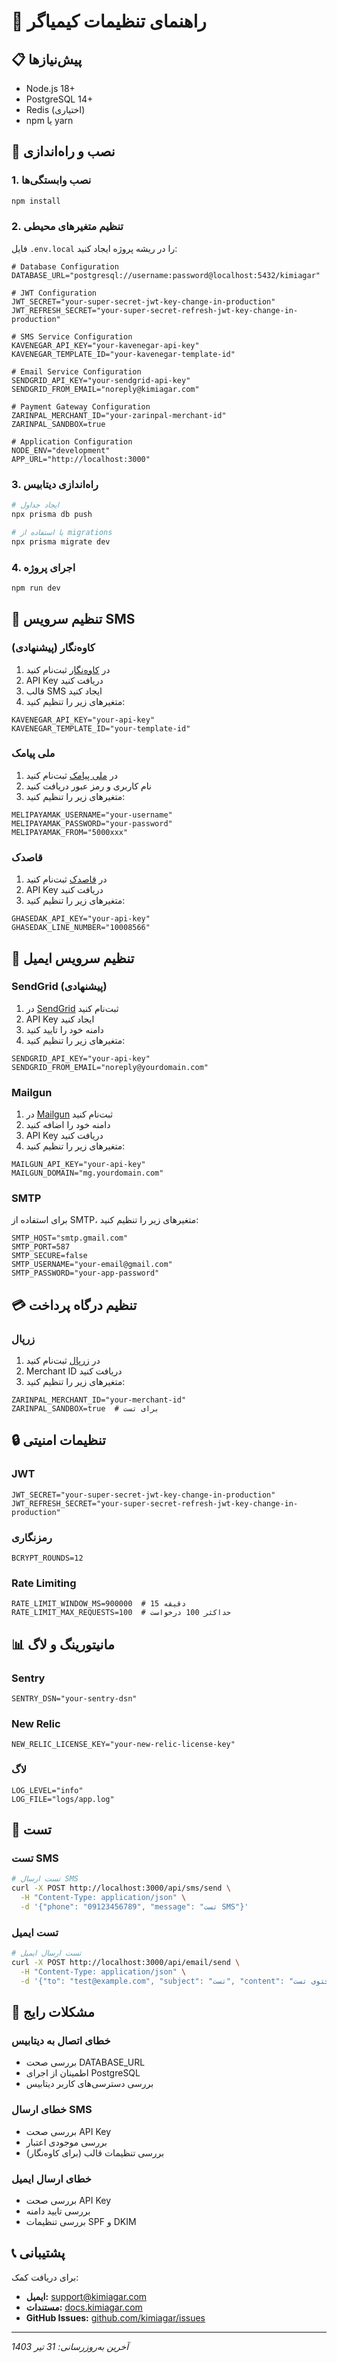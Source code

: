 # 🚀 راهنمای تنظیمات کیمیاگر

## 📋 پیش‌نیازها

- Node.js 18+ 
- PostgreSQL 14+
- Redis (اختیاری)
- npm یا yarn

## 🔧 نصب و راه‌اندازی

### 1. نصب وابستگی‌ها
```bash
npm install
```

### 2. تنظیم متغیرهای محیطی
فایل `.env.local` را در ریشه پروژه ایجاد کنید:

```env
# Database Configuration
DATABASE_URL="postgresql://username:password@localhost:5432/kimiagar"

# JWT Configuration
JWT_SECRET="your-super-secret-jwt-key-change-in-production"
JWT_REFRESH_SECRET="your-super-secret-refresh-jwt-key-change-in-production"

# SMS Service Configuration
KAVENEGAR_API_KEY="your-kavenegar-api-key"
KAVENEGAR_TEMPLATE_ID="your-kavenegar-template-id"

# Email Service Configuration
SENDGRID_API_KEY="your-sendgrid-api-key"
SENDGRID_FROM_EMAIL="noreply@kimiagar.com"

# Payment Gateway Configuration
ZARINPAL_MERCHANT_ID="your-zarinpal-merchant-id"
ZARINPAL_SANDBOX=true

# Application Configuration
NODE_ENV="development"
APP_URL="http://localhost:3000"
```

### 3. راه‌اندازی دیتابیس
```bash
# ایجاد جداول
npx prisma db push

# یا استفاده از migrations
npx prisma migrate dev
```

### 4. اجرای پروژه
```bash
npm run dev
```

## 📱 تنظیم سرویس SMS

### کاوه‌نگار (پیشنهادی)
1. در [کاوه‌نگار](https://kavenegar.com) ثبت‌نام کنید
2. API Key دریافت کنید
3. قالب SMS ایجاد کنید
4. متغیرهای زیر را تنظیم کنید:
```env
KAVENEGAR_API_KEY="your-api-key"
KAVENEGAR_TEMPLATE_ID="your-template-id"
```

### ملی پیامک
1. در [ملی پیامک](https://melipayamak.com) ثبت‌نام کنید
2. نام کاربری و رمز عبور دریافت کنید
3. متغیرهای زیر را تنظیم کنید:
```env
MELIPAYAMAK_USERNAME="your-username"
MELIPAYAMAK_PASSWORD="your-password"
MELIPAYAMAK_FROM="5000xxx"
```

### قاصدک
1. در [قاصدک](https://ghasedak.me) ثبت‌نام کنید
2. API Key دریافت کنید
3. متغیرهای زیر را تنظیم کنید:
```env
GHASEDAK_API_KEY="your-api-key"
GHASEDAK_LINE_NUMBER="10008566"
```

## 📧 تنظیم سرویس ایمیل

### SendGrid (پیشنهادی)
1. در [SendGrid](https://sendgrid.com) ثبت‌نام کنید
2. API Key ایجاد کنید
3. دامنه خود را تایید کنید
4. متغیرهای زیر را تنظیم کنید:
```env
SENDGRID_API_KEY="your-api-key"
SENDGRID_FROM_EMAIL="noreply@yourdomain.com"
```

### Mailgun
1. در [Mailgun](https://mailgun.com) ثبت‌نام کنید
2. دامنه خود را اضافه کنید
3. API Key دریافت کنید
4. متغیرهای زیر را تنظیم کنید:
```env
MAILGUN_API_KEY="your-api-key"
MAILGUN_DOMAIN="mg.yourdomain.com"
```

### SMTP
برای استفاده از SMTP، متغیرهای زیر را تنظیم کنید:
```env
SMTP_HOST="smtp.gmail.com"
SMTP_PORT=587
SMTP_SECURE=false
SMTP_USERNAME="your-email@gmail.com"
SMTP_PASSWORD="your-app-password"
```

## 💳 تنظیم درگاه پرداخت

### زرپال
1. در [زرپال](https://zarinpal.com) ثبت‌نام کنید
2. Merchant ID دریافت کنید
3. متغیرهای زیر را تنظیم کنید:
```env
ZARINPAL_MERCHANT_ID="your-merchant-id"
ZARINPAL_SANDBOX=true  # برای تست
```

## 🔒 تنظیمات امنیتی

### JWT
```env
JWT_SECRET="your-super-secret-jwt-key-change-in-production"
JWT_REFRESH_SECRET="your-super-secret-refresh-jwt-key-change-in-production"
```

### رمزنگاری
```env
BCRYPT_ROUNDS=12
```

### Rate Limiting
```env
RATE_LIMIT_WINDOW_MS=900000  # 15 دقیقه
RATE_LIMIT_MAX_REQUESTS=100  # حداکثر 100 درخواست
```

## 📊 مانیتورینگ و لاگ

### Sentry
```env
SENTRY_DSN="your-sentry-dsn"
```

### New Relic
```env
NEW_RELIC_LICENSE_KEY="your-new-relic-license-key"
```

### لاگ
```env
LOG_LEVEL="info"
LOG_FILE="logs/app.log"
```

## 🧪 تست

### تست SMS
```bash
# تست ارسال SMS
curl -X POST http://localhost:3000/api/sms/send \
  -H "Content-Type: application/json" \
  -d '{"phone": "09123456789", "message": "تست SMS"}'
```

### تست ایمیل
```bash
# تست ارسال ایمیل
curl -X POST http://localhost:3000/api/email/send \
  -H "Content-Type: application/json" \
  -d '{"to": "test@example.com", "subject": "تست", "content": "محتوی تست"}'
```

## 🚨 مشکلات رایج

### خطای اتصال به دیتابیس
- بررسی صحت DATABASE_URL
- اطمینان از اجرای PostgreSQL
- بررسی دسترسی‌های کاربر دیتابیس

### خطای ارسال SMS
- بررسی صحت API Key
- بررسی موجودی اعتبار
- بررسی تنظیمات قالب (برای کاوه‌نگار)

### خطای ارسال ایمیل
- بررسی صحت API Key
- بررسی تایید دامنه
- بررسی تنظیمات SPF و DKIM

## 📞 پشتیبانی

برای دریافت کمک:
- **ایمیل:** support@kimiagar.com
- **مستندات:** [docs.kimiagar.com](https://docs.kimiagar.com)
- **GitHub Issues:** [github.com/kimiagar/issues](https://github.com/kimiagar/issues)

---

*آخرین به‌روزرسانی: 31 تیر 1403*
